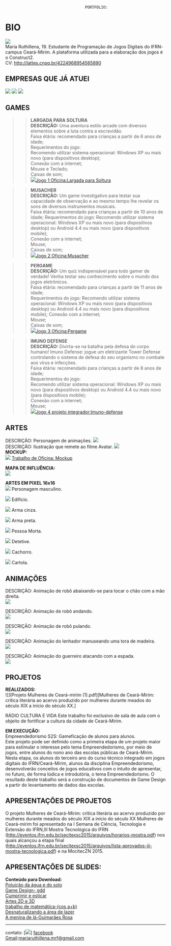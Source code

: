 
                                       PORTFÓLIO:

# BIO
![](per.jpg)  
Maria Ruthillena, 19. Estudante de Programação de Jogos Digitais do IFRN- campus Ceará-Mirim. A plataforma utilizada para a elaboração dos jogos é o Construct2.    
CV: http://lattes.cnpq.br/4224968954565890   

## EMPRESAS QUE JÁ ATUEI
![](EMPRESA2.jpg)
![](Elice.png)
![](alfajoft.png)
## GAMES

  
>>**LARGADA PARA SOLTURA  
DESCRIÇÃO:** Uma aventura estilo arcade com diversos elementos sobre a luta contra a escravidão.  
>Faixa étária: recomendado para crianças a partir de 6 anos de idade;    
>Requerimentos do jogo:  
  >>Recomendo utilizar sistema operacional: Windows XP ou mais novo (para dispositivos desktop);  
  >>Conexão com a internet;  
  >>Mouse e Teclado;  
  >>Caixas de som;  
![](largada.jpg)[Jogo 1 Oficina:Largada para Soltura](https://ruthimaria01.github.io/largada/)  

>>**MUSACHER  
DESCRIÇÃO:** Um game investigativo para testar sua capacidade de observação e ao mesmo tempo lhe revelar os sons de diversos instrumentos musicais.  
>Faixa étária: recomendado para crianças a partir de 10 anos de idade; 
>Requerimentos do jogo:
  >>Recomendo utilizar sistema operacional: Windows XP ou mais novo (para dispositivos desktop) ou Android 4.4 ou mais novo (para dispositivos mobile);  
  >>Conexão com a internet;  
  >>Mouse;  
  >>Caixas de som;  
![](musacher.jpg)[Jogo 2 Oficina:Musacher](https://ruthimaria01.github.io/musacher/)  

>>**PERGAME  
DESCRIÇÃO:** Um quiz indispensável para todo gamer de verdade! Venha testar seu conhecimento sobre o mundo dos jogos eletrônicos.  
>Faixa étária: recomendado para crianças a partir de 11 anos de idade;  
>Requerimentos do jogo:
  >>Recomendo utilizar sistema operacional: Windows XP ou mais novo (para dispositivos desktop) ou Android 4.4 ou mais novo (para dispositivos mobile);
  >>Conexão com a internet;  
  >>Mouse;  
  >>Caixas de som;  
![](pergamepot.jpg)[Jogo 3 Oficina:Pergame](https://eliciaa.github.io/Pergame/)  

>>**IMUNO DEFENSE  
DESCRIÇÃO:** Divirta-se na batalha pela defesa do corpo humano! Imuno Defense: jogue um eletrizante Tower Defense controlando o sistema de defesa do seu organismo no combate aos vírus e infecções.   
>Faixa étária: recomendado para crianças a partir de 8 anos de idade;  
>Requerimentos do jogo:  
  >>Recomendo utilizar sistema operacional: Windows XP ou mais novo (para dispositivos desktop) ou Android 4.4 ou mais novo (para dispositivos mobile);  
  >>Conexão com a internet;  
  >>Mouse;    
![](imuno.png)[Jogo 4 projeto integrador:Imuno-defense](https://eliciaa.github.io/imuno/)  

## ARTES    
DESCRIÇÃO: Personagem de animações.
![](rosa.png)  
DESCRIÇÃO: Ilustração que remete ao filme Avatar.
![](av.png)  
**MOCKUP:**  
![](moc.png)  [Trabalho de Oficina: Mockup](https://eliciaa.github.io/mockup/)  

**MAPA DE INFLUÊNCIA:**  
![](1.png)

**ARTES EM PIXEL 16x16**  
![](malandro.png) Personagem masculino.  
  
![](pred.png) Edifício.
  
![](ar.png) Arma cinza.  
  
![](arm.png) Arma preta.  
  
![](mort.png) Pessoa Morta. 
  
![](dete.png) Detetive.    
  
![](AU.png) Cachorro.  

![](car.png) Cartola.
 
## ANIMAÇÕES 
DESCRIÇÃO: Animação de robô abaixando-se para tocar o chão com a mão direita.    
![](a2.gif)  

DESCRIÇÃO: Animação de robô andando.  
![](a3.gif)  

DESCRIÇÃO: Animação de robô pulando.  
![](a5.gif)  

DESCRIÇÃO: Animação do lenhador manuseando uma tora de madeira.  
![](a6.gif)   

DESCRIÇÃO: Animação do guerreiro atacando com a espada.  
![](ag.gif)  


## PROJETOS  
**REALIZADOS:**  
![](Projeto Mulheres de Ceará-mirim (1).pdf)[Mulheres de Ceará-Mirim: crítica literária ao acervo produzido por mulheres durante meados
do século XIX a início do século XX.]  

RÁDIO CULTURA E VIDA
 Este trabalho foi exclusivo de sala de aula com o objeito de fortificar a cultura da cidade de Ceará-Mirim.  
 
**EM EXECUÇÃO:**  
Empreendedorismo S2S: Gameficação de alunos para alunos.  	
 Este projeto pode ser definido como a primeira etapa de um projeto maior para estimular o interesse pelo tema Empreendedorismo, por meio de jogos, entre alunos do nono ano das escolas públicas de Ceará-Mirim. Nesta etapa, os alunos do terceiro ano do curso técnico integrado em jogos digitais do IFRN/Ceará-Mirim, alunos da disciplina Empreendedorismo, desenvolverão conceitos de jogos educativos com o intuito de apresentar, no futuro, de forma lúdica e introdutória, o tema Empreendedorismo. O resultado deste trabalho será a construção de documentos de Game Design a partir do levantamento de dados das escolas.
  
## APRESENTAÇÕES DE PROJETOS
  O projeto Mulheres de Ceará-Mirim: crítica literária ao acervo produzido por mulheres durante meados do século XIX a início do século XX Mulheres de Ceará-mirim foi apresentado na I Semana de Ciência, Tecnologia e Extensão do IFRN,III Mostra Tecnológica do IFRN ![]() (http://eventos.ifrn.edu.br/secitexsc2015/arquivos/horarios-mostra.pdf) nos quais alcançou a etapa final ![]()(http://eventos.ifrn.edu.br/secitexsc2015/arquivos/lista-aprovados-iii-mostra-tecnologica.pdf) e na MocitecZN 2015.
## APRESENTAÇÕES DE SLIDES: 
**Conteúdo para Download:**  
[Poluição da água e do solo](t2.pdf)   
[Game Design- gdd](gdd.pdf)  
[Cumprimir e esticar](es.pdf)  
[Artes 2D e 3D](es1.pdf)  
[trabalho de matemática-(cos a+b)](s2.pdf)   
[Desnaturalizando a área de lazer](la.pdf)  
[A menina de lá-Guimarães Rosa](menina.pdf)  

 
 * * *
contato:
[![](face.png)] [facebook](https://web.facebook.com/maria.ruthillena)   
[Gmail](mariaruthillena.mrf@gmail.com):mariaruthillena.mrf@gmail.com

